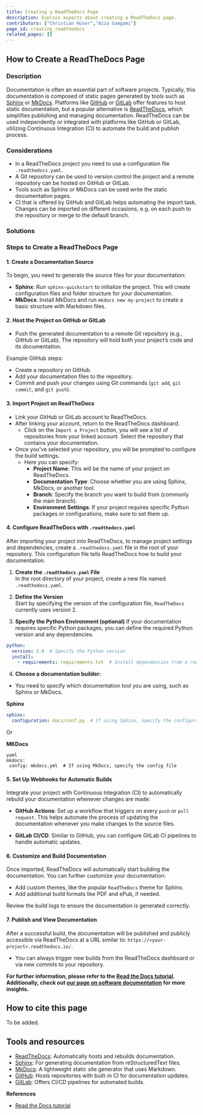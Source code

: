 ```yaml
---
title: Creating a ReadTheDocs Page
description: Explain aspects about creating a ReadTheDocs page.
contributors: ["Christian Hüser","Azza Gamgami"]
page_id: creating_readthedocs
related_pages: []
---
```


## How to Create a ReadTheDocs Page
 
### Description

Documentation is often an essential part of software projects. Typically, this documentation is composed of static pages generated by tools such as [Sphinx](https://www.sphinx-doc.org) or [MkDocs](https://www.mkdocs.org). Platforms like [GitHub](https://github.com) or [GitLab](https://about.gitlab.com) offer features to host static documentation, but a popular alternative is [ReadTheDocs](https://readthedocs.org), which simplifies publishing and managing documentation. ReadTheDocs can be used independently or integrated with platforms like GitHub or GitLab, utilizing Continuous Integration (CI) to automate the build and publish process.

### Considerations

- In a ReadTheDocs project you need to use a configuration file `.readthedocs.yaml`.
- A Git repository can be used to version control the project and a remote repository can be hosted on GitHub or GitLab.
- Tools such as Sphinx or MkDocs can be used write the static documentation pages.
- CI that is offered by GitHub and GitLab helps automating the import task. Changes can be imported on different occasions, e.g. on each push to the repository or merge to the default branch.

### Solutions

### Steps to Create a ReadTheDocs Page

#### 1. Create a Documentation Source

To begin, you need to generate the source files for your documentation:

* **Sphinx**: Run `sphinx-quickstart` to initialize the project. This will create configuration files and folder structure for your documentation.
* **MkDocs**: Install MkDocs and run `mkdocs new my-project` to create a basic structure with Markdown files.

#### 2. Host the Project on GitHub or GitLab

* Push the generated documentation to a remote Git repository (e.g., GitHub or GitLab). The repository will hold both your project’s code and its documentation.

Example GitHub steps:

* Create a repository on GitHub.
* Add your documentation files to the repository.
* Commit and push your changes using Git commands (`git add`, `git commit`, and `git push`).

#### 3. Import Project on ReadTheDocs

* Link your GitHub or GitLab account to ReadTheDocs.
* After linking your account, return to the ReadTheDocs dashboard.
   * Click on the `Import a Project` button, you will see a list of repositories from your linked account. Select the repository that contains your documentation.
* Once you've selected your repository, you will be prompted to configure the build settings.
   * Here you can specify:
     - **Project Name**: This will be the name of your project on ReadTheDocs.
     - **Documentation Type**: Choose whether you are using Sphinx, MkDocs, or another tool.
     - **Branch**: Specify the branch you want to build from (commonly the main branch).
     - **Environment Settings**: If your project requires specific Python packages or configurations, make sure to set them up.

#### 4. Configure ReadTheDocs with `.readthedocs.yaml`

After importing your project into ReadTheDocs, to manage project settings and dependencies, create a `.readthedocs.yaml` file in the root of your repository. This configuration file tells ReadTheDocs how to build your documentation. 

1. **Create the `.readthedocs.yaml` File**  
   In the root directory of your project, create a new file named `.readthedocs.yaml`.

2. **Define the Version**  
   Start by specifying the version of the configuration file, `ReadTheDocs` currently uses version 2.  

3. **Specify the Python Environment (optional)**
If your documentation requires specific Python packages, you can define the required Python version and any dependencies. 
```yaml
python:
  version: 3.8  # Specify the Python version
  install:
    - requirements: requirements.txt  # Install dependencies from a requirements file

 ```

 4. **Choose a documentation builder:**
 * You need to specify which documentation tool you are using, such as Sphinx or MkDocs.

**Sphinx**
```yaml
sphinx:
  configuration: docs/conf.py  # If using Sphinx, specify the configuration file path
  ```
  Or 

  **MKDocs**
 ```
 yaml
 mkdocs:
  config: mkdocs.yml  # If using MkDocs, specify the config file
 ```


#### 5. Set Up Webhooks for Automatic Builds


Integrate your project with Continuous Integration (CI) to automatically rebuild your documentation whenever changes are made:

* **GitHub Actions**: Set up a workflow that triggers on every `push` or `pull request`. This helps automate the process of updating the documentation whenever you make changes to the source files.
  
* **GitLab CI/CD**: Similar to GitHub, you can configure GitLab CI pipelines to handle automatic updates.

#### 6. Customize and Build Documentation

Once imported, ReadTheDocs will automatically start building the documentation. You can further customize your documentation:

* Add custom themes, like the popular `ReadTheDocs` theme for Sphinx.
* Add additional build formats like PDF and ePub, if needed.

Review the build logs to ensure the documentation is generated correctly.

#### 7. Publish and View Documentation

After a successful build, the documentation will be published and publicly accessible via ReadTheDocs at a URL similar to: `https://<your-project>.readthedocs.io/`.

* You can always trigger new builds from the ReadTheDocs dashboard or via new commits to your repository.


**For further information, please refer to the [Read the Docs tutorial](https://docs.readthedocs.io/en/stable/tutorial/index.html). Additionally, check out [our page on software documentation](Software_documentation.md) for more insights.**


## How to cite this page

To be added.

## Tools and resources

* [ReadTheDocs](https://readthedocs.org): Automatically hosts and rebuilds documentation.
* [Sphinx](https://www.sphinx-doc.org): For generating documentation from reStructuredText files.
* [MkDocs](https://www.mkdocs.org): A lightweight static site generator that uses Markdown.
* [GitHub](https://github.com): Hosts repositories with built-in CI for documentation updates.
* [GitLab](https://about.gitlab.com): Offers CI/CD pipelines for automated builds.

**References**  

* [Read the Docs tutorial](https://docs.readthedocs.io/en/stable/tutorial/index.html)
